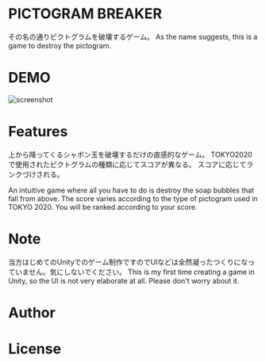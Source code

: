 # PICTOGRAM BREAKER
 
その名の通りピクトグラムを破壊するゲーム。
As the name suggests, this is a game to destroy the pictogram.
 
# DEMO
 ![screenshot](https://user-images.githubusercontent.com/69044593/131947663-3b12727a-83bb-475b-8bb1-8fc8330da762.png)


 
# Features
 
上から降ってくるシャボン玉を破壊するだけの直感的なゲーム。
TOKYO2020で使用されたピクトグラムの種類に応じてスコアが異なる。
スコアに応じてランクづけされる。
 
An intuitive game where all you have to do is destroy the soap bubbles that fall from above.
The score varies according to the type of pictogram used in TOKYO 2020.
You will be ranked according to your score.

# Note
 
当方はじめてのUnityでのゲーム制作ですのでUIなどは全然凝ったつくりになっていません。気にしないでください。
This is my first time creating a game in Unity, so the UI is not very elaborate at all. Please don't worry about it.

# Author
 
# License
